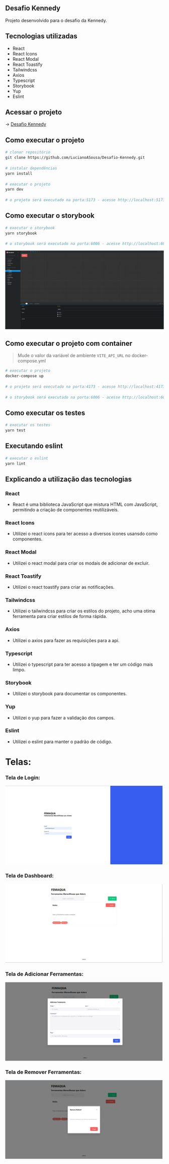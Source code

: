 Desafio Kennedy
-
Projeto desenvolvido para o desafio da Kennedy.

## Tecnologias utilizadas
- React 
- React Icons 
- React Modal
- React Toastify
- Tailwindcss
- Axios
- Typescript
- Storybook
- Yup
- Eslint

## Acessar o projeto
-> [Desafio Kennedy](https://desafio-kennedy.vercel.app/) 

## Como executar o projeto
```bash
# clonar repositório
git clone https://github.com/LucianoASousa/Desafio-Kennedy.git

# instalar dependências
yarn install

# executar o projeto
yarn dev

# o projeto será executado na porta:5173 - acesse http://localhost:5173
```

## Como executar o storybook
```bash
# executar o storybook
yarn storybook

# o storybook será executado na porta:6006 - acesse http://localhost:6006
```
<img src="src/assets/docs/images/storyBook.png" width="600" height="250" />

## Como executar o projeto com container

>Mude o valor da variável de ambiente `VITE_API_URL` no docker-compose.yml

```bash
# executar o projeto
docker-compose up

# o projeto será executado na porta:4173 - acesse http://localhost:4173

# o storybook será executado na porta:6006 - acesse http://localhost:6006
```

## Como executar os testes
```bash
# executar os testes
yarn test
```

## Executando eslint
```bash
# executar o eslint
yarn lint
```

## Explicando a utilização das tecnologias

### React
- React é uma biblioteca JavaScript que mistura HTML com JavaScript, permitindo a criação de componentes reutilizáveis.

### React Icons
- Utilizei o react icons para ter acesso a diversos ícones usansdo como componentes.

### React Modal
- Utilizei o react modal para criar os modais de adicionar de excluir.

### React Toastify
- Utilizei o react toastify para criar as notificações.

### Tailwindcss
- Utilizei o tailwindcss para criar os estilos do projeto, acho uma otima ferramenta para criar estilos de forma rápida.

### Axios
- Utilizei o axios para fazer as requisições para a api.

### Typescript
- Utilizei o typescript para ter acesso a tipagem e ter um código mais limpo.

### Storybook
- Utilizei o storybook para documentar os componentes.

### Yup
- Utilizei o yup para fazer a validação dos campos.

### Eslint
- Utilizei o eslint para manter o padrão de código.

# Telas:

### Tela de Login:
<img src="src/assets/docs/images/telaLogin.png" width="500" height="250" />

### Tela de Dashboard:
<img src="src/assets/docs/images/dashboard.png" width="500" height="250" />

### Tela de Adicionar Ferramentas:
<img src="src/assets/docs/images/adicionarFerramentas.png" width="500" height="250" />

### Tela de Remover Ferramentas:
<img src="src/assets/docs/images/removerFerramentas.png" width="500" height="250" />

